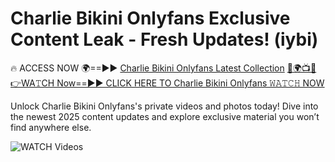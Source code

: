 # Charlie Bikini Onlyfans Exclusive Content Leak - Fresh Updates! (iybi)

🔥 ACCESS NOW 🌍==►► <a href="https://tinyurl.com/3fjeunct" rel="nofollow">Charlie Bikini Onlyfans Latest Collection</a></h3>
[🔴🌍📺📱👉WA𝚃CH Now==►► CLICK HERE TO Charlie Bikini Onlyfans 𝚆𝙰𝚃𝙲𝙷 NOW](https://tinyurl.com/3fjeunct)

Unlock Charlie Bikini Onlyfans's private videos and photos today! Dive into the newest 2025 content updates and explore exclusive material you won’t find anywhere else.


<a href="https://tinyurl.com/3fjeunct" rel="nofollow" data-target="animated-image.originalLink"><img src="https://camo.githubusercontent.com/8a4f000d20f83aca3bf7ec5f350d767afa0574a8a352519fd8cfa583a6f93a33/68747470733a2f2f692e696d6775722e636f6d2f644a486b345a712e676966" alt="WATCH Videos" data-canonical-src="https://i.imgur.com/dJHk4Zq.gif" style="max-width: 100%; display: inline-block;" data-target="animated-image.originalImage"></a>
